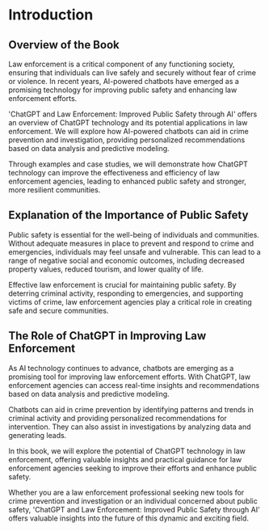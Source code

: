 Introduction
============

Overview of the Book
--------------------

Law enforcement is a critical component of any functioning society, ensuring that individuals can live safely and securely without fear of crime or violence. In recent years, AI-powered chatbots have emerged as a promising technology for improving public safety and enhancing law enforcement efforts.

'ChatGPT and Law Enforcement: Improved Public Safety through AI' offers an overview of ChatGPT technology and its potential applications in law enforcement. We will explore how AI-powered chatbots can aid in crime prevention and investigation, providing personalized recommendations based on data analysis and predictive modeling.

Through examples and case studies, we will demonstrate how ChatGPT technology can improve the effectiveness and efficiency of law enforcement agencies, leading to enhanced public safety and stronger, more resilient communities.

Explanation of the Importance of Public Safety
----------------------------------------------

Public safety is essential for the well-being of individuals and communities. Without adequate measures in place to prevent and respond to crime and emergencies, individuals may feel unsafe and vulnerable. This can lead to a range of negative social and economic outcomes, including decreased property values, reduced tourism, and lower quality of life.

Effective law enforcement is crucial for maintaining public safety. By deterring criminal activity, responding to emergencies, and supporting victims of crime, law enforcement agencies play a critical role in creating safe and secure communities.

The Role of ChatGPT in Improving Law Enforcement
------------------------------------------------

As AI technology continues to advance, chatbots are emerging as a promising tool for improving law enforcement efforts. With ChatGPT, law enforcement agencies can access real-time insights and recommendations based on data analysis and predictive modeling.

Chatbots can aid in crime prevention by identifying patterns and trends in criminal activity and providing personalized recommendations for intervention. They can also assist in investigations by analyzing data and generating leads.

In this book, we will explore the potential of ChatGPT technology in law enforcement, offering valuable insights and practical guidance for law enforcement agencies seeking to improve their efforts and enhance public safety.

Whether you are a law enforcement professional seeking new tools for crime prevention and investigation or an individual concerned about public safety, 'ChatGPT and Law Enforcement: Improved Public Safety through AI' offers valuable insights into the future of this dynamic and exciting field.
